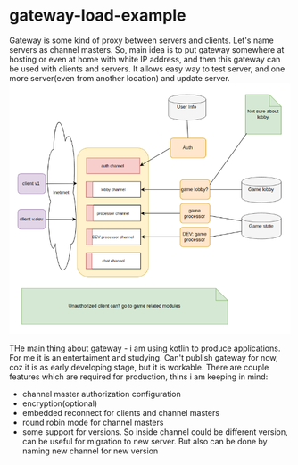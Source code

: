 # gateway-load-example

Gateway is some kind of proxy between servers and clients. Let's name servers as channel masters.
So, main idea is to put gateway somewhere at hosting or even at home with white IP address, and then this gateway can be used with clients and servers.
It allows easy way to test server, and one more server(even from another location) and update server.
![gateway's picture](docs/gateway.png)


THe main thing about gateway - i am using kotlin to produce applications. For me it is an entertaiment and studying. 
Can't publish gateway for now, coz it is as early developing stage, but it is workable.
There are couple features which are required for production, thins i am keeping in mind: 
- channel master authorization configuration
- encryption(optional)
- embedded reconnect for clients and channel masters
- round robin mode for channel masters
- some support for versions. So inside channel could be different version, can be useful for migration to new server. But also can be done by naming new channel for new version



